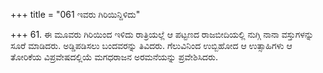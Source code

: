 +++
title = "061 ಇವರು ಗಿರಿಯಿನ್ದಿಳಿದು"

+++
61. ಈ ಮೂವರು ಗಿರಿಯಿಂದ ಇಳಿದು ರಾತ್ರಿಯಲ್ಲೆ ಆ ಪಟ್ಟಣದ ರಾಜಬೀದಿಯಲ್ಲಿ ನುಗ್ಗಿ ನಾನಾ ವಸ್ತುಗಳನ್ನು ಸೂರೆ ಮಾಡಿದರು. ಅಡ್ಡಿಪಡಿಸಲು ಬಂದವರನ್ನು ತಿವಿದರು. ಗೆಲುವಿನಿಂದ ಉಬ್ಬಿಹೋದ ಆ ಉತ್ಸಾಹಿಗಳು ಆ ತೋರಿಕೆಯ ವಿಪ್ರವೇಷದಲ್ಲಿಯೆ ಮಗಧರಾಜನ ಅರಮನೆಯನ್ನು ಪ್ರವೇಶಿಸಿದರು.